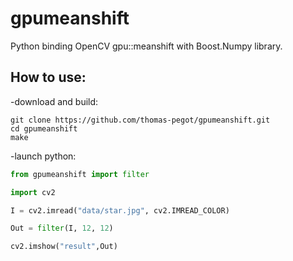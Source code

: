 gpumeanshift
============

Python binding OpenCV gpu::meanshift with Boost.Numpy library.


How to use:
-----------

-download and build:

```
git clone https://github.com/thomas-pegot/gpumeanshift.git
cd gpumeanshift
make
```

-launch python:

```python
from gpumeanshift import filter

import cv2

I = cv2.imread("data/star.jpg", cv2.IMREAD_COLOR)

Out = filter(I, 12, 12)

cv2.imshow("result",Out)
```
